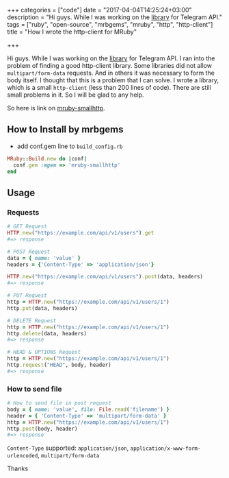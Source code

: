 +++
categories = ["code"]
date = "2017-04-04T14:25:24+03:00"
description = "Hi guys. While I was working on the [library](https://github.com/nsheremet/mruby-tbot) for Telegram API."
tags = ["ruby", "open-source", "mrbgems", "mruby", "http", "http-client"]
title = "How I wrote the http-client for MRuby"

+++

Hi guys.
While I was working on the [library](https://github.com/nsheremet/mruby-tbot) for Telegram API.
I ran into the problem of finding a good http-client library. Some libraries did not allow `multipart/form-data` requests. And in others it was necessary to form the body itself. I thought that this is a problem that I can solve. I wrote a library, which is a small `http-client` (less than 200 lines of code). There are still small problems in it. So I will be glad to any help.

So here is link on [mruby-smallhttp](https://github.com/nsheremet/mruby-smallhttp).

## How to Install by mrbgems
- add conf.gem line to `build_config.rb`

```ruby
MRuby::Build.new do |conf|
  conf.gem :mgem => 'mruby-smallhttp'
end
```

## Usage

### Requests
```ruby
# GET Request
HTTP.new("https://example.com/api/v1/users").get
#=> response

# POST Request
data = { name: 'value' }
headers = {'Content-Type' => 'application/json'}

HTTP.new("https://example.com/api/v1/users").post(data, headers)
#=> response

# PUT Request
http = HTTP.new("https://example.com/api/v1/users/1")
http.put(data, headers)

# DELETE Request
http = HTTP.new("https://example.com/api/v1/users/1")
http.delete(data, headers)
#=> response

# HEAD & OPTIONS Request
http = HTTP.new("https://example.com/api/v1/users/1")
http.request("HEAD", body, header)
#=> response
```

### How to send file
```ruby
# How to send file in post request
body = { name: 'value', file: File.read('filename') }
header = { 'Content-Type' => 'multipart/form-data' }
http = HTTP.new("https://example.com/api/v1/users/1")
http.post(body, header)
#=> response
```
`Content-Type` supported: `application/json`, `application/x-www-form-urlencoded`, `multipart/form-data`

Thanks